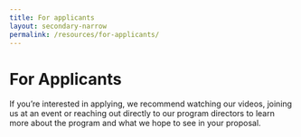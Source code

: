 ```yaml
---
title: For applicants
layout: secondary-narrow
permalink: /resources/for-applicants/ 
---
```


# For Applicants

If you’re interested in applying, we recommend watching our videos, joining us at an event or reaching out directly to our program directors to learn more about the program and what we hope to see in your proposal.
